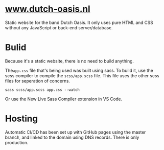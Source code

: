 # www.dutch-oasis.nl
Static website for the band Dutch Oasis.
It only uses pure HTML and CSS without any JavaScript or back-end server/database.

# Bulid
Because it's a static website, there is no need to build anything.

The`app.css` file that's being used was built using sass.
To build it, use the scss compiler to compile the `scss/app.scss` file.
This file uses the other scss files for seperation of concerns.

```
sass scss/app.scss app.css --watch
```

Or use the New Live Sass Compiler extension in VS Code.

# Hosting
Automatic CI/CD has been set up with GitHub pages using the master branch, and linked to the domain using DNS records.
There is only production. 
